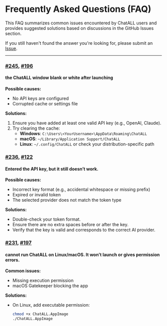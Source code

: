
# Frequently Asked Questions (FAQ)

This FAQ summarizes common issues encountered by ChatALL users and provides suggested solutions based on discussions in the GitHub Issues section.

If you still haven't found the answer you're looking for, please submit an [Issue](https://github.com/ai-shifu/ChatALL/issues/new/choose).

---

### [#245](https://github.com/ai-shifu/ChatALL/issues/245), [#196](https://github.com/ai-shifu/ChatALL/issues/196)

#### the ChatALL window blank or white after launching

**Possible causes:**
- No API keys are configured
- Corrupted cache or settings file

**Solutions:**
1. Ensure you have added at least one valid API key (e.g., OpenAI, Claude).
2. Try clearing the cache:
   - **Windows**: `C:\Users\<YourUsername>\AppData\Roaming\ChatALL`
   - **macOS**: `~/Library/Application Support/ChatALL`
   - **Linux**: `~/.config/ChatALL` or check your distribution-specific path


### [#236](https://github.com/ai-shifu/ChatALL/issues/236), [#122](https://github.com/ai-shifu/ChatALL/issues/122)

#### Entered the API key, but it still doesn’t work.

**Possible causes:**
- Incorrect key format (e.g., accidental whitespace or missing prefix)
- Expired or invalid token
- The selected provider does not match the token type

**Solutions:**
- Double-check your token format.
- Ensure there are no extra spaces before or after the key.
- Verify that the key is valid and corresponds to the correct AI provider.

### [#231](https://github.com/ai-shifu/ChatALL/issues/231), [#197](https://github.com/ai-shifu/ChatALL/issues/197)


#### cannot run ChatALL on Linux/macOS. It won’t launch or gives permission errors.


**Common issues:**
- Missing execution permission
- macOS Gatekeeper blocking the app

**Solutions:**
- On Linux, add executable permission:
  ```bash
  chmod +x ChatALL.AppImage
  ./ChatALL.AppImage
